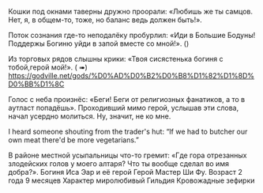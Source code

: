 Кошки под окнами таверны дружно проорали: «Любишь же ты самцов. Нет, я, в общем-то, тоже, но баланс ведь должен быть!».


Поток сознания где-то неподалёку пробурлил: «Иди в Большие Бодуны! Поддержы Богиню уйди в запой вместе со мной!». ()


Из торговых рядов слышны крики: «Твоя сисястенька богиня с тобой,герой мой!». ( ➠)
https://godville.net/gods/%D0%AD%D0%B2%D0%B8%D1%82%D1%8D%D0%BB%D1%8C


Голос с неба произнёс: «Беги! Беги от религиозных фанатиков, а то в аутласт попадёшь». Проходивший мимо герой, услышав эти слова, начал усердно молиться. Ну, значит, не ко мне. 


I heard someone shouting from the trader's hut: “If we had to butcher our own meat there'd be more vegetarians.”


В районе местной усыпальницы что-то гремит: «Где гора отрезанных злодейских голов у моего алтаря? Что ты вообще сделал во имя добра?».
Богиня Иса Эар и её герой Герой Мастер Ши Фу.
Возраст 2 года 9 месяцев
Характер миролюбивый
Гильдия Кровожадные зефирки
